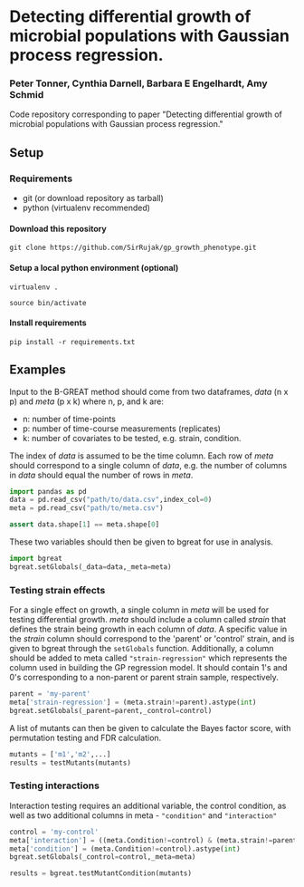 # Detecting differential growth of microbial populations with Gaussian process regression.

### Peter Tonner, Cynthia Darnell, Barbara E Engelhardt, Amy Schmid

Code repository corresponding to paper "Detecting differential growth of microbial populations with Gaussian process regression."

## Setup

### Requirements

* git (or download repository as tarball)
* python (virtualenv recommended)

#### Download this repository
`git clone https://github.com/SirRujak/gp_growth_phenotype.git`

#### Setup a local python environment (optional)
`virtualenv .`

`source bin/activate`

#### Install requirements
`pip install -r requirements.txt`

## Examples

Input to the B-GREAT method should come from two dataframes, *data* (n x p) and *meta* (p x k) where n, p, and k are:
* n: number of time-points
* p: number of time-course measurements (replicates)
* k: number of covariates to be tested, e.g. strain, condition.

The index of *data* is assumed to be the time column. Each row of *meta* should correspond to a single column of *data*, e.g. the number of columns in *data* should equal the number of rows in *meta*. 

```python
import pandas as pd
data = pd.read_csv("path/to/data.csv",index_col=0)
meta = pd.read_csv("path/to/meta.csv")

assert data.shape[1] == meta.shape[0]
```

These two variables should then be given to bgreat for use in analysis.
```python
import bgreat
bgreat.setGlobals(_data=data,_meta=meta)
```

### Testing strain effects

For a single effect on growth, a single column in _meta_ will be used for testing differential growth. _meta_ should include a column called _strain_ that defines the strain being growth in each column of _data_. A specific value in the _strain_ column should correspond to the 'parent' or 'control' strain, and is given to bgreat through the `setGlobals` function. Additionally, a column should be added to meta called `"strain-regression"` which represents the column used in building the GP regression model. It should contain 1's and 0's corresponding to a non-parent or parent strain sample, respectively.

```python
parent = 'my-parent'
meta['strain-regression'] = (meta.strain!=parent).astype(int)
bgreat.setGlobals(_parent=parent,_control=control)
```

A list of mutants can then be given to calculate the Bayes factor score, with permutation testing and FDR calculation.

```python
mutants = ['m1','m2',...]
results = testMutants(mutants)
```

### Testing interactions

Interaction testing requires an additional variable, the control condition, as well as two additional columns in meta - `"condition"` and `"interaction"`

```python
control = 'my-control'
meta['interaction'] = ((meta.Condition!=control) & (meta.strain!=parent)).astype(int)
meta['condition'] = (meta.Condition!=control).astype(int)
bgreat.setGlobals(_control=control,_meta=meta)

results = bgreat.testMutantCondition(mutants)
```

